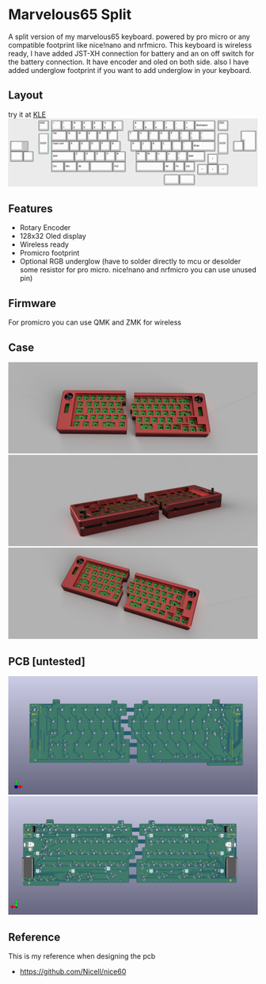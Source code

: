 # Marvelous65 Split
A split version of my marvelous65 keyboard. powered by pro micro or any compatible footprint like nice!nano and nrfmicro. This keyboard is wireless ready, I have added JST-XH connection for battery and an on off switch for the battery connection. It have encoder and oled on both side. also I have added underglow footprint if you want to add underglow in your keyboard. 

## Layout
try it at [KLE](http://www.keyboard-layout-editor.com/##@_name=marvelous65%20split%3B&@_x:2.75%3B&=ENC&_x:0.25%3B&=~%0A%60&=!%0A1&=%2F@%0A2&=%23%0A3&=$%0A4&=%25%0A5&=%5E%0A6&_x:1%3B&=%2F&%0A7&=*%0A8&=(%0A9&=)%0A0&=%2F_%0A-&=+%0A%2F=&_a:6&w:2%3B&=Backspace&_x:0.25&a:4%3B&=ENC%3B&@_x:4&w:1.5%3B&=Tab&=Q&=W&=E&=R&=T&_x:1%3B&=Y&=U&=I&=O&=P&=%7B%0A%5B&=%7D%0A%5D&_w:1.5%3B&=%7C%0A%5C&_x:2.75&a:7&w:1.25&h:2&w2:1.5&h2:1&x2:-0.25%3B&=%3B&@_y:-0.75&x:2.75&a:6&h:2%3B&=OLED&_x:16.5&h:2%3B&=OLED%3B&@_y:-0.25&a:7&w:1.25&w2:1.75&l:true%3B&=&_x:2.75&a:4&w:1.75%3B&=Caps%20Lock&=A&=S&=D&=F&=G&_x:1%3B&=H&=J&=K&=L&=%2F:%0A%2F%3B&=%22%0A'&_a:6&w:2.25%3B&=Enter&_x:1.75&a:7%3B&=%3B&@_w:1.25%3B&=&=&_x:1.75&a:6&w:2.25%3B&=Shift&_a:4%3B&=Z&=X&=C&=V&=B&_x:1%3B&=N&=M&=%3C%0A,&=%3E%0A.&=%3F%0A%2F%2F&_a:6&w:1.75%3B&=Shift%3B&@_y:-0.75&x:19.25&a:7%3B&=%E2%86%91%3B&@_y:-0.25&x:4&a:6&w:1.25%3B&=Ctrl&_w:1.25%3B&=Win&_w:1.25%3B&=Alt&_a:7&w:2.25%3B&=&_a:6&w:1.25%3B&=Fn2&_x:1&a:7&w:2.75%3B&=&_a:6%3B&=Alt&=Fn&=Ctrl%3B&@_y:-0.75&x:18.25&a:7%3B&=%E2%86%90&=%E2%86%93&=%E2%86%92%3B&@_x:15&w:1.5%3B&=&_w:1.5%3B&=)
![](Images/Layout.png)

## Features
- Rotary Encoder
- 128x32 Oled display
- Wireless ready
- Promicro footprint 
- Optional RGB underglow (have to solder directly to mcu or desolder some resistor for pro micro. nice!nano and nrfmicro you can use unused pin)

## Firmware
For promicro you can use QMK and ZMK for wireless

## Case
![](Images/case.png)
![](Images/case2.png)
![](Images/case3.png)

## PCB [untested]
![](Images/Marvelous65%20Split%20Front.png)
![](Images/Marvelous65%20Split%20Back.png)

## Reference
This is my reference when designing the pcb
- https://github.com/Nicell/nice60
